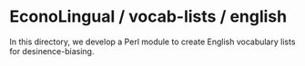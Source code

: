 # EconoLingual / vocab-lists / english

In this directory, we develop a Perl module to create English vocabulary lists for desinence-biasing.
